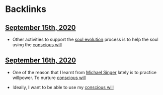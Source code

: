 
# Backlinks
## [September 15th, 2020](<September 15th, 2020.md>)
- Other activities to support the [soul evolution](<soul evolution.md>) process is to help the soul using the [conscious will](<conscious will.md>)

## [September 16th, 2020](<September 16th, 2020.md>)
- One of the reason that I learnt from [Michael Singer](<Michael Singer.md>) lately is to practice willpower. To nurture [conscious will](<conscious will.md>)

- Ideally, I want to be able to use my [conscious will](<conscious will.md>)

